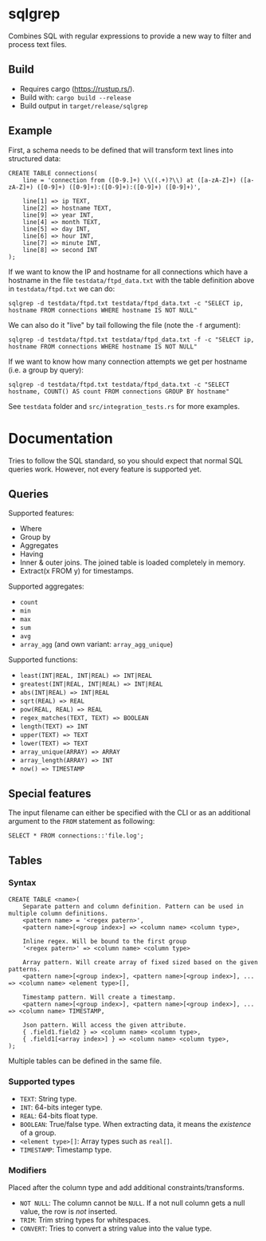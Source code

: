 # sqlgrep
Combines SQL with regular expressions to provide a new way to filter and process text files.

## Build
* Requires cargo (https://rustup.rs/).
* Build with: `cargo build --release`
* Build output in `target/release/sqlgrep`

## Example
First, a schema needs to be defined that will transform text lines into structured data:
```
CREATE TABLE connections(
    line = 'connection from ([0-9.]+) \\((.+)?\\) at ([a-zA-Z]+) ([a-zA-Z]+) ([0-9]+) ([0-9]+):([0-9]+):([0-9]+) ([0-9]+)',

    line[1] => ip TEXT,
    line[2] => hostname TEXT,
    line[9] => year INT,
    line[4] => month TEXT,
    line[5] => day INT,
    line[6] => hour INT,
    line[7] => minute INT,
    line[8] => second INT
);
```

If we want to know the IP and hostname for all connections which have a hostname in the file `testdata/ftpd_data.txt` with the table definition above in `testdata/ftpd.txt`  we can do:

```
sqlgrep -d testdata/ftpd.txt testdata/ftpd_data.txt -c "SELECT ip, hostname FROM connections WHERE hostname IS NOT NULL"
```

We can also do it "live" by tail following the file (note the `-f` argument):

```
sqlgrep -d testdata/ftpd.txt testdata/ftpd_data.txt -f -c "SELECT ip, hostname FROM connections WHERE hostname IS NOT NULL"
```

If we want to know how many connection attempts we get per hostname (i.e. a group by query):

```
sqlgrep -d testdata/ftpd.txt testdata/ftpd_data.txt -c "SELECT hostname, COUNT() AS count FROM connections GROUP BY hostname"
```

See `testdata` folder and `src/integration_tests.rs` for more examples.

# Documentation
Tries to follow the SQL standard, so you should expect that normal SQL queries work. However, not every feature is supported yet.

## Queries
Supported features:
* Where
* Group by
* Aggregates
* Having
* Inner & outer joins. The joined table is loaded completely in memory.
* Extract(x FROM y) for timestamps.


Supported aggregates:
* `count`
* `min`
* `max`
* `sum`
* `avg`
* `array_agg` (and own variant: `array_agg_unique`)

Supported functions:
* `least(INT|REAL, INT|REAL) => INT|REAL`
* `greatest(INT|REAL, INT|REAL) => INT|REAL`
* `abs(INT|REAL) => INT|REAL`
* `sqrt(REAL) => REAL`
* `pow(REAL, REAL) => REAL`
* `regex_matches(TEXT, TEXT) => BOOLEAN`
* `length(TEXT) => INT`
* `upper(TEXT) => TEXT`
* `lower(TEXT) => TEXT`
* `array_unique(ARRAY) => ARRAY`
* `array_length(ARRAY) => INT`
* `now() => TIMESTAMP`

## Special features
The input filename can either be specified with the CLI or as an additional argument to the `FROM` statement as following:
```
SELECT * FROM connections::'file.log';
```

## Tables
### Syntax
```
CREATE TABLE <name>(
    Separate pattern and column definition. Pattern can be used in multiple column definitions.
    <pattern name> = '<regex patern>',
    <pattern name>[<group index>] => <column name> <column type>,

    Inline regex. Will be bound to the first group
    '<regex patern>' => <column name> <column type>
    
    Array pattern. Will create array of fixed sized based on the given patterns.
    <pattern name>[<group index>], <pattern name>[<group index>], ... => <column name> <element type>[],
    
    Timestamp pattern. Will create a timestamp.
    <pattern name>[<group index>], <pattern name>[<group index>], ... => <column name> TIMESTAMP,
    
    Json pattern. Will access the given attribute.
    { .field1.field2 } => <column name> <column type>,
    { .field1[<array index>] } => <column name> <column type>,
);
```
Multiple tables can be defined in the same file.

### Supported types
* `TEXT`: String type.
* `INT`: 64-bits integer type.
* `REAL`: 64-bits float type.
* `BOOLEAN`: True/false type. When extracting data, it means the _existence_ of a group.
* `<element type>[]`: Array types such as `real[]`.
* `TIMESTAMP`: Timestamp type.

### Modifiers
Placed after the column type and add additional constraints/transforms.
* `NOT NULL`: The column cannot be `NULL`. If a not null column gets a null value, the row is _not_ inserted.
* `TRIM`: Trim string types for whitespaces.
* `CONVERT`: Tries to convert a string value into the value type.
